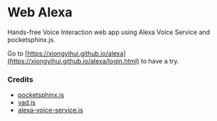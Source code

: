 Web Alexa
=========

Hands-free Voice Interaction web app using Alexa Voice Service and pocketsphinx.js.

Go to [https://xiongyihui.github.io/alexa](https://xiongyihui.github.io/alexa/login.html) to have a try.

### Credits
+ [pocketsphinx.js](https://github.com/syl22-00/pocketsphinx.js)
+ [vad.js](https://github.com/kdavis-mozilla/vad.js)
+ [alexa-voice-service.js](https://github.com/miguelmota/alexa-voice-service.js)
